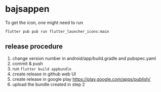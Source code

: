 # bajsappen

To get the icon, one might need to run

```
flutter pub pub run flutter_launcher_icons:main
```

## release procedure
1. change version number in android/app/build.gradle and pubspec.yaml
1. commit & push
1. run `flutter build appbundle`
1. create release in github web UI
1. create release in google play https://play.google.com/apps/publish/
1. upload the bundle created in step 2
